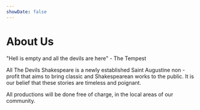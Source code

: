 ```yaml
---
showDate: false
---
```


# About Us

"Hell is empty and all the devils are here" - The Tempest

All The Devils Shakespeare is a newly established Saint Augustine non - profit that aims to bring classic and Shakespearean works to the public.
It is our belief that these stories are timeless and poignant.

All productions will be done free of charge, in the local areas of our community.

